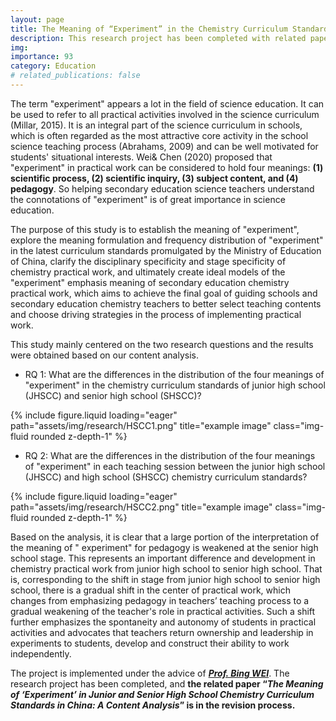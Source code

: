```yaml
---
layout: page
title: The Meaning of “Experiment” in the Chemistry Curriculum Standards in China - A Content Analysis
description: This research project has been completed with related paper “The Meaning of ‘Experiment’ in Junior and Senior High School Chemistry Curriculum Standards in China A Content Analysis” in revision.
img: 
importance: 93
category: Education
# related_publications: false
---
```


The term "experiment" appears a lot in the field of science education. It can be used to refer to all practical activities involved in the science curriculum (Millar, 2015). It is an integral part of the science curriculum in schools, which is often regarded as the most attractive core activity in the school science teaching process (Abrahams, 2009) and can be well motivated for students' situational interests. Wei& Chen (2020) proposed that "experiment" in practical work can be considered to hold four meanings: **(1) scientific process, (2) scientific inquiry, (3) subject content, and (4) pedagogy**. So helping secondary education science teachers understand the connotations of "experiment" is of great importance in science education. 

The purpose of this study is to establish the meaning of "experiment", explore the meaning formulation and frequency distribution of "experiment" in the latest curriculum standards promulgated by the Ministry of Education of China, clarify the disciplinary specificity and stage specificity of chemistry practical work, and ultimately create ideal models of the "experiment" emphasis meaning of secondary education chemistry practical work, which aims to achieve the final goal of guiding schools and secondary education chemistry teachers to better select teaching contents and choose driving strategies in the process of implementing practical work.

This study mainly centered on the two research questions and the results were obtained based on our content analysis.

+ RQ 1: What are the differences in the distribution of the four meanings of "experiment" in the chemistry curriculum standards of junior high school (JHSCC) and senior high school (SHSCC)?

<div class="row">
    <div class="col-sm mt-3 mt-md-0">
        {% include figure.liquid loading="eager" path="assets/img/research/HSCC1.png" title="example image" class="img-fluid rounded z-depth-1" %}
    </div>
</div>

+ RQ 2: What are the differences in the distribution of the four meanings of "experiment" in each teaching session between the junior high school (JHSCC) and high school (SHSCC) chemistry curriculum standards?

<div class="row">
    <div class="col-sm mt-3 mt-md-0">
        {% include figure.liquid loading="eager" path="assets/img/research/HSCC2.png" title="example image" class="img-fluid rounded z-depth-1" %}
    </div>
</div>


Based on the analysis, it is clear that a large portion of the interpretation of the meaning of " experiment" for pedagogy is weakened at the senior high school stage. This represents an important difference and development in chemistry practical work from junior high school to senior high school. That is, corresponding to the shift in stage from junior high school to senior high school, there is a gradual shift in the center of practical work, which changes from emphasizing pedagogy in teachers’ teaching process to a gradual weakening of the teacher's role in practical activities. Such a shift further emphasizes the spontaneity and autonomy of students in practical activities and advocates that teachers return ownership and leadership in experiments to students, develop and construct their ability to work independently.

The project is implemented under the advice of _**[Prof. Bing WEI](https://fed.um.edu.mo/zh-hant/bing-wei/)**_. The research project has been completed, and **the related paper “_The Meaning of ‘Experiment’ in Junior and Senior High School Chemistry Curriculum Standards in China: A Content Analysis_” is in the revision process.**
